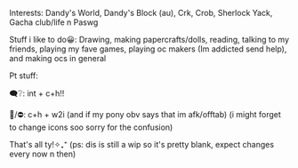  Interests: Dandy's World, Dandy's Block (au), Crk, Crob, Sherlock Yack, Gacha club/life n Paswg

 Stuff i like to do😀: Drawing, making papercrafts/dolls, reading, talking to my friends, playing my fave games, playing oc makers (Im addicted send help), and making ocs in general
 
 Pt stuff: 

 🗨️❔: int + c+h!!

 🌙/⛔: c+h + w2i (and if my pony obv says that im afk/offtab) 
 (i might forget to change icons soo sorry for the confusion)
 
 

 That's all ty!✧₊⁺ (ps: dis is still a wip so it's pretty blank, expect changes every now n then)
